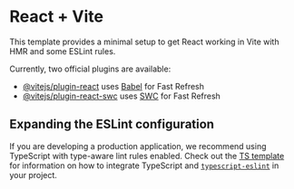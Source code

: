 # React + Vite

This template provides a minimal setup to get React working in Vite with HMR and some ESLint rules.

Currently, two official plugins are available:

- [@vitejs/plugin-react](https://github.com/vitejs/vite-plugin-react/blob/main/packages/plugin-react) uses [Babel](https://babeljs.io/) for Fast Refresh
- [@vitejs/plugin-react-swc](https://github.com/vitejs/vite-plugin-react/blob/main/packages/plugin-react-swc) uses [SWC](https://swc.rs/) for Fast Refresh

## Expanding the ESLint configuration

If you are developing a production application, we recommend using TypeScript with type-aware lint rules enabled. Check out the [TS template](https://github.com/vitejs/vite/tree/main/packages/create-vite/template-react-ts) for information on how to integrate TypeScript and [`typescript-eslint`](https://typescript-eslint.io) in your project.

<!-- components/ — все визуальные и интерактивные части интерфейса (разделены по папкам).
store/ — логика управления состоянием приложения (Redux).
utils/ — вспомогательные функции, которые можно использовать в разных частях приложения.
App.jsx, App.css, main.jsx — базовые файлы для запуска и оформления приложения. -->

<!-- Библиотека date-fns -->
<!-- npm install date-fns -->

<!-- Библиотека react-datepicker -->
<!-- npm install react-datepicker -->

<!-- Библиотека react-i18next -->
<!-- npm install react-i18next -->

<!-- Библиотека rreact-switch-theme -->
<!-- npm install react-switch-theme -->
